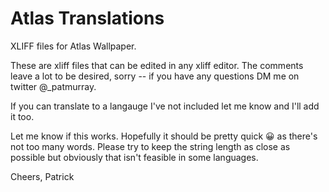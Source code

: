# Atlas Translations
XLIFF files for Atlas Wallpaper.

These are xliff files that can be edited in any xliff editor. The comments leave a lot to be desired, sorry -- if you have any questions DM me on twitter @\_patmurray. 

If you can translate to a langauge I've not included let me know and I'll add it too. 

Let me know if this works. Hopefully it should be pretty quick 😀 as there's not too many words. Please try to keep the string length as close as possible but obviously that isn't feasible in some languages. 


Cheers,
Patrick
